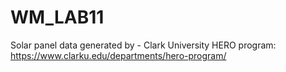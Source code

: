 # WM_LAB11
Solar panel data generated by - Clark University HERO program: https://www.clarku.edu/departments/hero-program/

